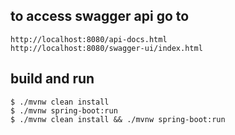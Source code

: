 ## to access swagger api go to 

    http://localhost:8080/api-docs.html
    http://localhost:8080/swagger-ui/index.html

## build and run

    $ ./mvnw clean install
    $ ./mvnw spring-boot:run
    $ ./mvnw clean install && ./mvnw spring-boot:run